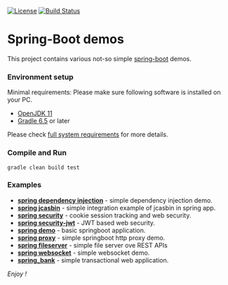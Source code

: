 [![License](https://img.shields.io/badge/License-Apache%202.0-blue.svg)](https://opensource.org/licenses/Apache-2.0)
[![Build Status](https://travis-ci.org/jveverka/spring-examples.svg?branch=master)](https://travis-ci.org/jveverka/spring-examples)

# Spring-Boot demos
This project contains various not-so simple [spring-boot](https://spring.io/projects/spring-boot) demos.

### Environment setup
Minimal requirements: Please make sure following software is installed on your PC.
* [OpenJDK 11](https://adoptopenjdk.net/?variant=openjdk11&jvmVariant=hotspot)
* [Gradle 6.5](https://gradle.org/install/) or later

Please check [full system requirements](docs/system-requirements.md) for more details. 

### Compile and Run
```
gradle clean build test
```

### Examples
* [__spring dependency injection__](spring-di) - simple dependency injection demo.
* [__spring jcasbin__](spring-jcasbin) - simple integration example of jcasbin in spring app.
* [__spring security__](spring-security) - cookie session tracking and web security.
* [__spring security-jwt__](spring-security-jwt) - JWT based web security.
* [__spring demo__](spring-demo) - basic springboot application.
* [__spring proxy__](spring-proxy) - simple springboot http proxy demo.
* [__spring fileserver__](spring-fileserver) - simple file server ove REST APIs 
* [__spring websocket__](spring-websockets) - simple websocket demo.
* [__spring_bank__](spring-bank) - simple transactional web application.

_Enjoy !_
